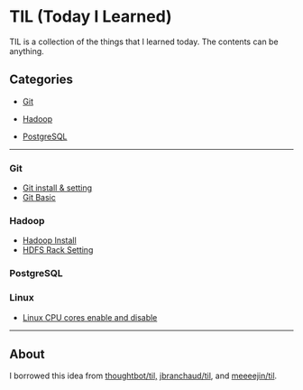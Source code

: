 # TIL (Today I Learned)

TIL is a collection of the things that I learned today. The contents can be anything.



## Categories

* [Git](#Git)

* [Hadoop](#Hadoop)

* [PostgreSQL](#PostgreSQL)


---

### Git
* [Git install & setting](Git/Git_InstallAndSetting.md)
* [Git Basic](Git/Git_basic.md)




### Hadoop

- [Hadoop Install](Hadoop/hadoop_install.md)
- [HDFS Rack Setting](Hadoop/hdfs_rack_setting.md)




### PostgreSQL



### Linux

- [Linux CPU cores enable and disable](Linux/CPU_core_enable_disable.md)



---

## About

I borrowed this idea from [thoughtbot/til,](https://github.com/thoughtbot/til) [jbranchaud/til](https://github.com/jbranchaud/til), and [meeeejin/til](https://github.com/meeeejin/til).
